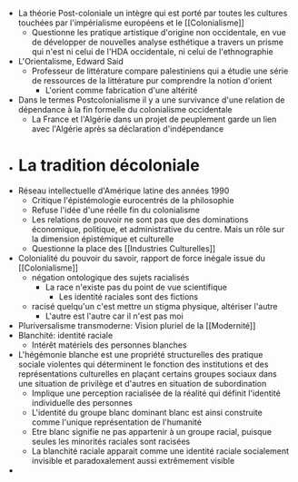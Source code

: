 - La théorie Post-coloniale un intègre qui est porté par toutes les cultures touchées par l'impérialisme européens et le [[Colonialisme]]
	- Questionne les pratique artistique d'origine non occidentale, en vue de développer de nouvelles analyse esthétique a travers un prisme qui n'est ni celui de l'HDA occidentale, ni celui de l'ethnographie
- L'Orientalisme, Edward Said
	- Professeur de littérature compare palestiniens qui a étudie une série de ressources de la littérature pur comprendre la notion d'orient
		- L'orient comme fabrication d'une altérité
- Dans le termes Postcolonialisme il y a une survivance d'une relation de dépendance à la fin formelle du colonialisme occidentale
	- La France et l'Algérie dans un projet de peuplement garde un lien avec l'Algérie après sa déclaration d'indépendance
- # La tradition décoloniale
- Réseau intellectuelle d'Amérique latine des années 1990
	- Critique l'épistémologie eurocentrés de la philosophie
	- Refuse l'idée d'une réelle fin du colonialisme
	- Les relations de pouvoir ne sont pas que des dominations économique, politique, et administrative du centre. Mais un rôle sur la dimension épistémique et culturelle
	- Questionne la place des [[Industries Culturelles]]
- Colonialité du pouvoir du savoir, rapport de force inégale issue du [[Colonialisme]]
	- négation ontologique des sujets racialisés
		- La race n'existe pas du point de vue scientifique
			- Les identité raciales sont des fictions
	- racisé quelqu'un c'est mettre un stigma physique, altériser l'autre
		- L'autre est l'autre car il n'est pas moi
- Pluriversalisme transmoderne: Vision pluriel de la [[Modernité]]
- Blanchité: identité raciale
	- Intérêt matériels des personnes blanches
- L'hégémonie blanche est une propriété structurelles des pratique sociale violentes qui déterminent le fonction des institutions et des représentations culturelles en plaçant certains groupes sociaux dans une situation de privilège et d'autres en situation de subordination
	- Implique une perception racialisée de la réalité qui définit l'identité individuelle des personnes
	- L'identité du groupe blanc dominant blanc est ainsi construite comme l'unique représentation de l'humanité
	- Etre blanc signifie ne pas appartenir à un groupe racial, puisque seules les minorités raciales sont racisées
	- La blanchité raciale apparait comme une identité raciale socialement invisible et paradoxalement aussi extrêmement visible
-